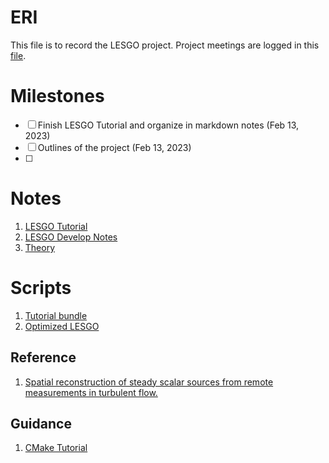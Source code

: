 # ERI
This file is to record the LESGO project. Project meetings are logged in this [file](project_tracking.md).

# Milestones
- [ ] Finish LESGO Tutorial and organize in markdown notes (Feb 13, 2023)
- [ ] Outlines of the project (Feb 13, 2023)
- [ ] 

# Notes
1. [LESGO Tutorial](notes/LESGO_tutorial.md)
2. [LESGO Develop Notes](/notes/LESGO_TODO.md)
3. [Theory](notes/Adjoint_theory.md)

# Scripts
1. [Tutorial bundle](lesgo_adjoint_tutorial_bundle/Readme.md)
2. [Optimized LESGO](lesgo-adjoint/README.md)

## Reference
1. [Spatial reconstruction of steady scalar sources from remote measurements in turbulent flow.](https://www.cambridge.org/core/journals/journal-of-fluid-mechanics/article/spatial-reconstruction-of-steady-scalar-sources-from-remote-measurements-in-turbulent-flow/C83D9706C0B20578F1331BF614413BBE)
   

## Guidance
1. [CMake Tutorial](https://cmake.org/cmake/help/latest/guide/tutorial/index.html)

